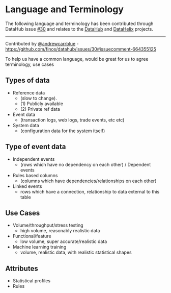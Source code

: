 # Language and Terminology

The following language and terminology has been contributed through DataHub issue [#30](https://github.com/finos/datahub/issues/30) and relates to the [DataHub](https://github.com/finos/datahub) and [DataHelix](https://github.com/finos/datahub) projects.

---

Contributed by [@andrewcarrblue](https://github.com/andrewcarrblue) - https://github.com/finos/datahub/issues/30#issuecomment-664355125

To help us have a common language, would be great for us to agree terminology, use cases

## Types of data

- Reference data 
  - (slow to change).  
  - (1) Publicly available  
  - (2) Private ref data
- Event data 
  - (transaction logs, web logs, trade events, etc etc)
- System data 
  - (configuration data for the system itself)

## Type of event data

- Independent events 
  - (rows which have no dependency on each other) / Dependent events
- Rules based columns 
  - (columns which have dependencies/relationships on each other)
- Linked events 
  - rows which have a connection, relationship to data external to this table

## Use Cases

- Volume/throughput/stress testing 
  - high volume, reasonably realistic data
- Functional/feature 
  - low volume, super accurate/realistic data
- Machine learning training 
  - volume, realistic data, with realistic statistical shapes

## Attributes
- Statistical profiles
- Rules